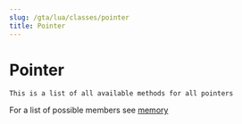 ```yaml
---
slug: /gta/lua/classes/pointer
title: Pointer
---
```


# Pointer

```ebnf
This is a list of all available methods for all pointers
```
For a list of possible members see [memory](../memory.md)

